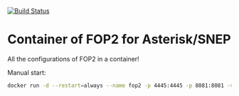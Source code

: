 [![Build Status](https://travis-ci.org/shinnok-br/fop2-docker.svg?branch=master)](https://travis-ci.org/shinnok-br/fop2-docker)

# Container of FOP2 for Asterisk/SNEP

All the configurations of FOP2 in a container!

Manual start:

```bash
docker run -d --restart=always --name fop2 -p 4445:4445 -p 8081:8081 -v fop2-docker:/usr/local/fop2 shinnok/fop2-docker
```

